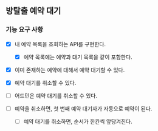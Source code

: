 ## 방탈출 예약 대기

### 기능 요구 사항

- [x] 내 예약 목록을 조회하는 API를 구현한다.
  - [x] 예약 목록에는 예약과 대기 목록을 같이 포함한다.

- [x] 이미 존재하는 예약에 대해서 예약 대기할 수 있다.

- [x] 예약 대기를 취소할 수 있다.

- [ ] 어드민은 예약 대기를 취소할 수 있다.

- [ ] 예약을 취소하면, 첫 번째 예약 대기자가 자동으로 예약이 된다.
  - [ ] 예약 대기를 취소하면, 순서가 한칸씩 앞당겨진다.

